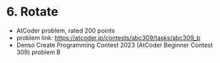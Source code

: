 # 6. Rotate

* AtCoder problem, rated 200 points
* problem link: https://atcoder.jp/contests/abc309/tasks/abc309_b
* Denso Create Programming Contest 2023 (AtCoder Beginner Contest 309) problem B